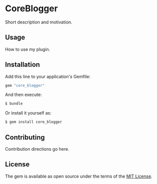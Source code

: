 # CoreBlogger
Short description and motivation.

## Usage
How to use my plugin.

## Installation
Add this line to your application's Gemfile:

```ruby
gem "core_blogger"
```

And then execute:
```bash
$ bundle
```

Or install it yourself as:
```bash
$ gem install core_blogger
```

## Contributing
Contribution directions go here.

## License
The gem is available as open source under the terms of the [MIT License](https://opensource.org/licenses/MIT).
